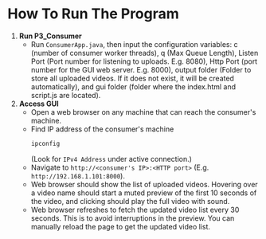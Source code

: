 # How To Run The Program
1. **Run P3_Consumer**
   - Run `ConsumerApp.java`, then input the configuration variables: c (number of consumer worker threads), q (Max Queue Length), Listen Port (Port number for listening to uploads. E.g. 8080), Http Port (port number for the GUI web server. E.g. 8000), output folder (Folder to store all uploaded videos. If it does not exist, it will be created automatically), and gui folder (folder where the index.html and script.js are located).
2. **Access GUI**
   - Open a web browser on any machine that can reach the consumer's machine.
   - Find IP address of the consumer's machine
     ```cmd
     ipconfig
     ```
     (Look for `IPv4 Address` under active connection.)
   - Navigate to `http://<consumer's IP>:<HTTP port>` (E.g. `http://192.168.1.101:8000`).
   - Web browser should show the list of uploaded videos. Hovering over a video name should start a muted preview of the first 10 seconds of the video, and clicking should play the full video with sound.
   - Web browser refreshes to fetch the updated video list every 30 seconds. This is to avoid interruptions in the preview. You can manually reload the page to get the updated video list.

